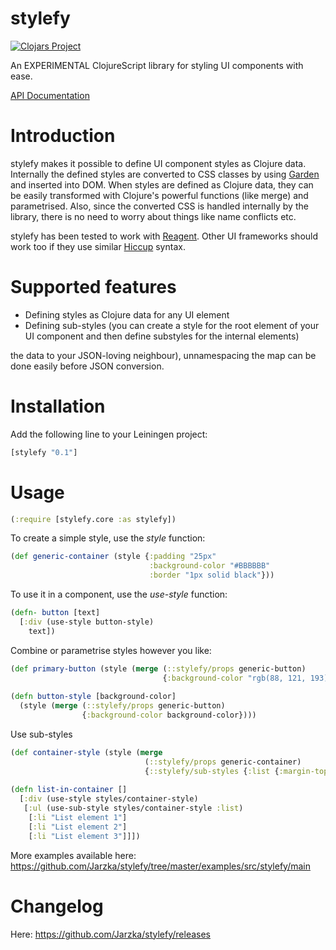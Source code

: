 # stylefy

[![Clojars Project](https://img.shields.io/clojars/v/stylefy.svg)](https://clojars.org/stylefy)

An EXPERIMENTAL ClojureScript library for styling UI components with ease.

[API Documentation](https://jarzka.github.io/stylefy/docs/)

# Introduction

stylefy makes it possible to define UI component styles as Clojure data. Internally the defined styles are converted to CSS classes by using [Garden](https://github.com/noprompt/garden) and inserted into DOM. When styles are defined as Clojure data, they can be easily transformed with Clojure's powerful functions (like merge) and parametrised. Also, since the converted CSS is handled internally by the library, there is no need to worry about things like name conflicts etc.

stylefy has been tested to work with [Reagent](https://github.com/reagent-project/reagent). Other UI frameworks should work too if they use similar [Hiccup](https://github.com/weavejester/hiccup) syntax.

# Supported features

- Defining styles as Clojure data for any UI element
- Defining sub-styles (you can create a style for the root element of your UI component and then define substyles for the internal elements)

the data to your JSON-loving neighbour), unnamespacing the map can be done easily before JSON conversion.

# Installation

Add the following line to your Leiningen project:

```clj
[stylefy "0.1"]
```

# Usage

```clj
(:require [stylefy.core :as stylefy])
```

To create a simple style, use the *style* function:

```clojure
(def generic-container (style {:padding "25px"
                               :background-color "#BBBBBB"
                               :border "1px solid black"}))
```

To use it in a component, use the *use-style* function:

```clojure
(defn- button [text]
  [:div (use-style button-style)
    text])
```

Combine or parametrise styles however you like:

```clojure
(def primary-button (style (merge (::stylefy/props generic-button)
                                  {:background-color "rgb(88, 121, 193)"})))
                                  
(defn button-style [background-color]
  (style (merge (::stylefy/props generic-button)
                {:background-color background-color})))
```

Use sub-styles

```clojure
(def container-style (style (merge
                              (::stylefy/props generic-container)
                              {::stylefy/sub-styles {:list {:margin-top "1em"}}})))
                              
(defn list-in-container []
  [:div (use-style styles/container-style)
   [:ul (use-sub-style styles/container-style :list)
    [:li "List element 1"]
    [:li "List element 2"]
    [:li "List element 3"]]])
```

More examples available here: https://github.com/Jarzka/stylefy/tree/master/examples/src/stylefy/main

# Changelog

Here: https://github.com/Jarzka/stylefy/releases
